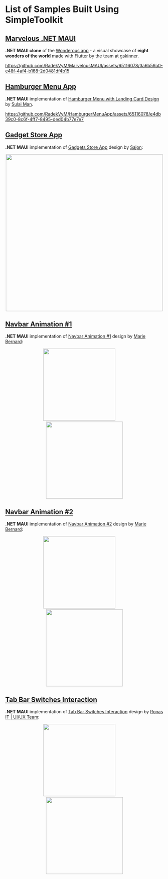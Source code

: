# List of Samples Built Using SimpleToolkit

## [Marvelous .NET MAUI](https://github.com/RadekVyM/MarvelousMAUI)
**.NET MAUI clone** of the [Wonderous app](https://flutter.gskinner.com/wonderous/) - a visual showcase of **eight wonders of the world** made with [Flutter](https://github.com/flutter/flutter) by the team at [gskinner](https://gskinner.com/).

https://github.com/RadekVyM/MarvelousMAUI/assets/65116078/3a6b59a0-e48f-4af4-b168-2d0481df4b15

## [Hamburger Menu App](https://github.com/RadekVyM/HamburgerMenuApp)

**.NET MAUI** implementation of [Hamburger Menu with Landing Card Design](https://dribbble.com/shots/11101126-Hamburger-Menu-with-Landing-Card-Design) by [Sulai Man](https://dribbble.com/sully_man).

https://github.com/RadekVyM/HamburgerMenuApp/assets/65116078/e4db39c0-8c6f-4ff7-8495-ded04b77e7e7

## [Gadget Store App](https://github.com/RadekVyM/Gadgets-Store-App)

**.NET MAUI** implementation of [Gadgets Store App](https://dribbble.com/shots/6983164-Gadgets-Store-App) design by [Sajon](https://dribbble.com/sajon007):

<p align="center">
    <img src="https://raw.githubusercontent.com/RadekVyM/Gadgets-Store-App/maui/samples/gadget_store_home.png" data-canonical-src="https://github.com/RadekVyM/Gadgets-Store-App" width="500" />
</p>

## [Navbar Animation #1](https://github.com/RadekVyM/Navbar-Animation-1)

**.NET MAUI** implementation of [Navbar Animation #1](https://dribbble.com/shots/9852644-Navbar-Animation-1) design by [Marie Bernard](https://dribbble.com/marie_brn):

<p align="center">
    <img src="https://raw.githubusercontent.com/RadekVyM/Navbar-Animation-1/main/Images/navbaranimation%20gif%20720.gif" data-canonical-src="https://github.com/RadekVyM/Navbar-Animation-1" width="230" />
    &nbsp;&nbsp;&nbsp;&nbsp;&nbsp;&nbsp;&nbsp;
    <img src="https://raw.githubusercontent.com/RadekVyM/Navbar-Animation-1/main/Images/iphone_navbaranimation_1.png" data-canonical-src="https://github.com/RadekVyM/Navbar-Animation-1" width="245" />
</p>

## [Navbar Animation #2](https://github.com/RadekVyM/Navbar-Animation-2)

**.NET MAUI** implementation of [Navbar Animation #2](https://dribbble.com/shots/14122275-Navbar-Animation-2) design by [Marie Bernard](https://dribbble.com/marie_brn):

<p align="center">
    <img src="https://raw.githubusercontent.com/RadekVyM/Navbar-Animation-2/main/images/android_navbaranimation_2.gif" data-canonical-src="https://github.com/RadekVyM/Navbar-Animation-2" width="230" />
    &nbsp;&nbsp;&nbsp;&nbsp;&nbsp;&nbsp;&nbsp;
    <img src="https://raw.githubusercontent.com/RadekVyM/Navbar-Animation-2/main/images/iphone_navbaranimation_2.png" data-canonical-src="https://github.com/RadekVyM/Navbar-Animation-2" width="245" />
</p>

## [Tab Bar Switches Interaction](https://github.com/RadekVyM/Tab-Bar-Switches-Interaction)

**.NET MAUI** implementation of [Tab Bar Switches Interaction](https://dribbble.com/shots/14028381-Tab-Bar-Switches-Interaction) design by [Ronas IT | UI/UX Team](https://dribbble.com/ronasit):

<p align="center">
    <img src="https://raw.githubusercontent.com/RadekVyM/Tab-Bar-Switches-Interaction/main/images/android_tabbarswitches.gif" data-canonical-src="./images/android_tabbarswitches.gif" width="230" />
    &nbsp;&nbsp;&nbsp;&nbsp;&nbsp;&nbsp;&nbsp;
    <img src="https://raw.githubusercontent.com/RadekVyM/Tab-Bar-Switches-Interaction/main/images/ios_tabbarswitches.png" data-canonical-src="./images/android_tabbarswitches.gif" width="245" />
</p>
